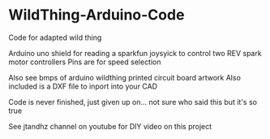# WildThing-Arduino-Code
Code for adapted wild thing

Arduino uno shield for reading a sparkfun joysyick to control two REV spark motor controllers
Pins are for speed selection

Also see bmps of arduino wildthing printed circuit board artwork 
Also included is a DXF file to inport into your CAD


Code is never finished, just given up on... not sure who said this but it's so true

See jtandhz channel on youtube for DIY video on this project 

